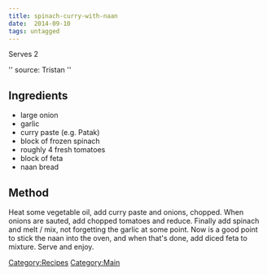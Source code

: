 ```yaml
---
title: spinach-curry-with-naan
date:  2014-09-10
tags: untagged
---
```

Serves 2

'' source: Tristan ''

Ingredients
-----------

-   large onion
-   garlic
-   curry paste (e.g. Patak)
-   block of frozen spinach
-   roughly 4 fresh tomatoes
-   block of feta
-   naan bread

Method
------

Heat some vegetable oil, add curry paste and onions, chopped. When
onions are sauted, add chopped tomatoes and reduce. Finally add spinach
and melt / mix, not forgetting the garlic at some point. Now is a good
point to stick the naan into the oven, and when that's done, add diced
feta to mixture. Serve and enjoy.

<Category:Recipes> <Category:Main>

